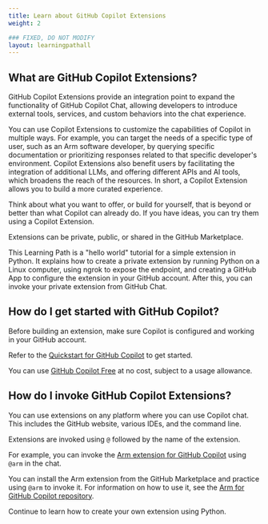 ```yaml
---
title: Learn about GitHub Copilot Extensions
weight: 2

### FIXED, DO NOT MODIFY
layout: learningpathall
---
```


## What are GitHub Copilot Extensions?

GitHub Copilot Extensions provide an integration point to expand the functionality of GitHub Copilot Chat, allowing developers to introduce external tools, services, and custom behaviors into the chat experience. 

You can use Copilot Extensions to customize the capabilities of Copilot in multiple ways. For example, you can target the needs of a specific type of user, such as an Arm software developer, by querying specific documentation or prioritizing responses related to that specific developer's environment. Copilot Extensions also benefit users by facilitating the integration of additional LLMs, and offering different APIs and AI tools, which broadens the reach of the resources. In short, a Copilot Extension allows you to build a more curated experience. 

Think about what you want to offer, or build for yourself, that is beyond or better than what Copilot can already do. If you have ideas, you can try them using a Copilot Extension. 

Extensions can be private, public, or shared in the GitHub Marketplace. 

This Learning Path is a "hello world" tutorial for a simple extension in Python. It explains how to create a private extension by running Python on a Linux computer, using ngrok to expose the endpoint, and creating a GitHub App to configure the extension in your GitHub account. After this, you can invoke your private extension from GitHub Chat.

## How do I get started with GitHub Copilot?

Before building an extension, make sure Copilot is configured and working in your GitHub account. 

Refer to the [Quickstart for GitHub Copilot](https://docs.github.com/en/copilot/quickstart) to get started.

You can use [GitHub Copilot Free](https://github.com/features/copilot?utm_source=topcopilotfree&utm_medium=blog&utm_campaign=launch) at no cost, subject to a usage allowance.

## How do I invoke GitHub Copilot Extensions?

You can use extensions on any platform where you can use Copilot chat. This includes the GitHub website, various IDEs, and the command line. 

Extensions are invoked using `@` followed by the name of the extension. 

For example, you can invoke the [Arm extension for GitHub Copilot](https://github.com/marketplace/arm-for-github-copilot) using `@arm` in the chat. 

You can install the Arm extension from the GitHub Marketplace and practice using `@arm` to invoke it. For information on how to use it, see the [Arm for GitHub Copilot repository](https://github.com/arm/copilot-extension).

Continue to learn how to create your own extension using Python.

